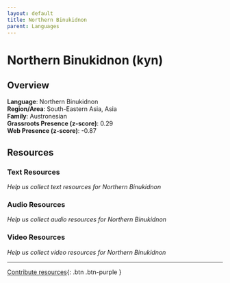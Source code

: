 ```yaml
---
layout: default
title: Northern Binukidnon
parent: Languages
---
```


# Northern Binukidnon (kyn)

## Overview

**Language**: Northern Binukidnon  
**Region/Area**: South-Eastern Asia, Asia  
**Family**: Austronesian  
**Grassroots Presence (z-score)**: 0.29  
**Web Presence (z-score)**: -0.87  

## Resources

### Text Resources
*Help us collect text resources for Northern Binukidnon*

### Audio Resources
*Help us collect audio resources for Northern Binukidnon*

### Video Resources
*Help us collect video resources for Northern Binukidnon*

---

[Contribute resources](https://forms.office.com/e/1SfLJx3u1r){: .btn .btn-purple }

